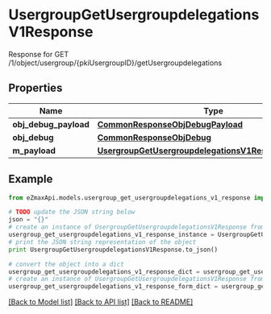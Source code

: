 # UsergroupGetUsergroupdelegationsV1Response

Response for GET /1/object/usergroup/{pkiUsergroupID}/getUsergroupdelegations

## Properties
Name | Type | Description | Notes
------------ | ------------- | ------------- | -------------
**obj_debug_payload** | [**CommonResponseObjDebugPayload**](CommonResponseObjDebugPayload.md) |  | 
**obj_debug** | [**CommonResponseObjDebug**](CommonResponseObjDebug.md) |  | [optional] 
**m_payload** | [**UsergroupGetUsergroupdelegationsV1ResponseMPayload**](UsergroupGetUsergroupdelegationsV1ResponseMPayload.md) |  | 

## Example

```python
from eZmaxApi.models.usergroup_get_usergroupdelegations_v1_response import UsergroupGetUsergroupdelegationsV1Response

# TODO update the JSON string below
json = "{}"
# create an instance of UsergroupGetUsergroupdelegationsV1Response from a JSON string
usergroup_get_usergroupdelegations_v1_response_instance = UsergroupGetUsergroupdelegationsV1Response.from_json(json)
# print the JSON string representation of the object
print UsergroupGetUsergroupdelegationsV1Response.to_json()

# convert the object into a dict
usergroup_get_usergroupdelegations_v1_response_dict = usergroup_get_usergroupdelegations_v1_response_instance.to_dict()
# create an instance of UsergroupGetUsergroupdelegationsV1Response from a dict
usergroup_get_usergroupdelegations_v1_response_form_dict = usergroup_get_usergroupdelegations_v1_response.from_dict(usergroup_get_usergroupdelegations_v1_response_dict)
```
[[Back to Model list]](../README.md#documentation-for-models) [[Back to API list]](../README.md#documentation-for-api-endpoints) [[Back to README]](../README.md)


